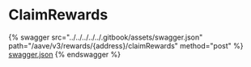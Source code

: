 # ClaimRewards

{% swagger src="../../../../../.gitbook/assets/swagger.json" path="/aave/v3/rewards/{address}/claimRewards" method="post" %}
[swagger.json](../../../../../.gitbook/assets/swagger.json)
{% endswagger %}
